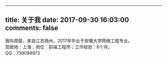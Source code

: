 ﻿---

title: 关于我
date: 2017-09-30 16:03:00
comments: false
---

我叫周聪，来自江苏扬州。2017年毕业于安徽大学网络工程专业。  
现居地：上海；岗位：前端工程师；工作经验：6个月。  
QQ：739094973
